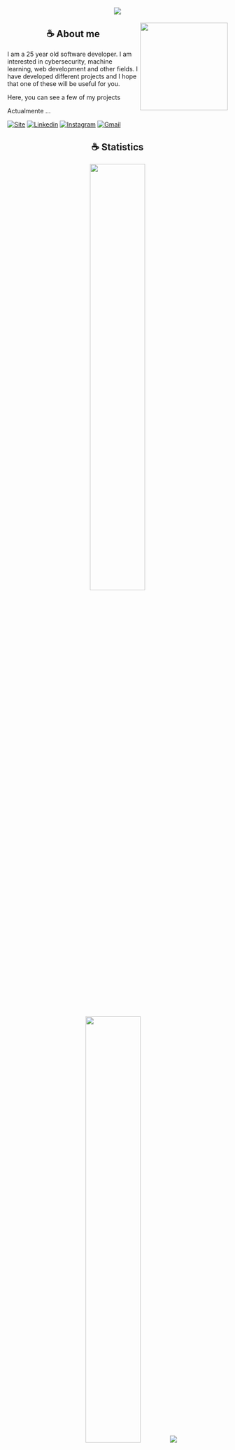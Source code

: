 <h1 align="center">
    <img src="https://readme-typing-svg.herokuapp.com/?font=Righteous&size=35&center=true&vCenter=true&width=500&height=70&duration=4000&lines=Hi,+I'm+Axell+!+👋;+Software+Developer;" />
</h1>

<img align='right' src='https://user-images.githubusercontent.com/5713670/87202985-820dcb80-c2b6-11ea-9f56-7ec461c497c3.gif' width='200"'>

<h2 align="center">☕ About me</h2>

<p>I am a 25 year old software developer. I am interested in cybersecurity, machine learning, web development and other fields. I have developed different projects and I hope that one of these will be useful for you.</p>


<p>Here, you can see a few of my projects</p>

<p>Actualmente ...</p>

<p></p>


[![Site](https://img.shields.io/website?label=axl.dev&style=for-the-badge&url=https://www.axl.dev/)](https://www.axl.dev)
[![Linkedin](https://img.shields.io/badge/LinkedIn-0077B5?style=for-the-badge&logo=linkedin&logoColor=white)](https://www.linkedin.com/in/axell-bernabel-3bb697222/)
[![Instagram](https://img.shields.io/badge/Instagram-E4405F?style=for-the-badge&logo=instagram&logoColor=white)](https://www.instagram.com/axl72/)
[![Gmail](https://img.shields.io/badge/Gmail-D14836?style=for-the-badge&logo=gmail&logoColor=white)](mailto:axell.bernabel72@gmail.com)


<h2 align="center">☕ Statistics</h2>

<p align="center">
  <img height="50%" width="auto" src ="https://github-readme-stats.vercel.app/api?username=axl72&show_icons=true&count_private=true&theme=material-palenight&hide_border=true&hide=issues,contribs&bg_color=00000000">
  <img height="50%" width="auto" src ="https://github-readme-stats.vercel.app/api/top-langs/?username=axl72&layout=compact&hide_border=true&theme=material-palenight&bg_color=00000000&langs_count=6&hide=jupyter%20notebook,tex,css,php&exclude_repo=obsidian-notes">
  <img src ="https://github-readme-streak-stats.herokuapp.com?user=axl72&theme=material-palenight&hide_border=true&background=FFFFFF00">
</p>

<h2 align="center"> My skills</h2>

<div style="display: inline_block">
  <img align="center" alt="html5" src="https://img.shields.io/badge/HTML5-E34F26?style=for-the-badge&logo=html5&logoColor=white" />
  <img align="center" alt="css" src="https://img.shields.io/badge/CSS3-1572B6?style=for-the-badge&logo=css3&logoColor=white" />
  <img align="center" alt="js" src="https://img.shields.io/badge/JavaScript-F7DF1E?style=for-the-badge&logo=javascript&logoColor=black" />
  <img align="center" alt="ts" src="https://img.shields.io/badge/TypeScript-007ACC?style=for-the-badge&logo=typescript&logoColor=white" />
  <img align="center" alt="react" src="https://img.shields.io/badge/React-20232A?style=for-the-badge&logo=react&logoColor=61DAFB" />
  <img align="center" alt="nodejs" src="https://img.shields.io/badge/Node.js-43853D?style=for-the-badge&logo=node.js&logoColor=white" />
</div><br/>

## Videos de presentación de proyectos

<a href="https://youtu.be/T9tc_p42_xA?si=LEm0TcofNUF_aTH2">Space-Time</a> <br> <br>
<a href="https://youtu.be/n6KKB5nYZZQ?si=Bq9JqAB6SopfqhUk">My-Finaces</a> <br>
